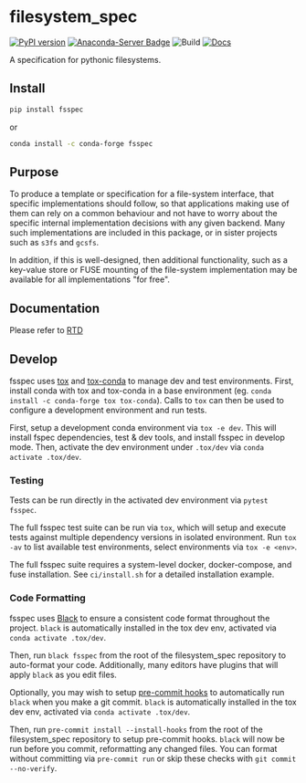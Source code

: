 # filesystem_spec

[![PyPI version](https://badge.fury.io/py/fsspec.svg)](https://pypi.python.org/pypi/fsspec/)
[![Anaconda-Server Badge](https://anaconda.org/conda-forge/fsspec/badges/version.svg)](https://anaconda.org/conda-forge/fsspec)
![Build](https://github.com/intake/filesystem_spec/workflows/CI/badge.svg)
[![Docs](https://readthedocs.org/projects/filesystem-spec/badge/?version=latest)](https://filesystem-spec.readthedocs.io/en/latest/?badge=latest)

A specification for pythonic filesystems.

## Install

```bash
pip install fsspec
```
or
```bash
conda install -c conda-forge fsspec
```

## Purpose

To produce a template or specification for a file-system interface, that specific implementations should follow,
so that applications making use of them can rely on a common behaviour and not have to worry about the specific
internal implementation decisions with any given backend. Many such implementations are included in this package,
or in sister projects such as `s3fs` and `gcsfs`.

In addition, if this is well-designed, then additional functionality, such as a key-value store or FUSE
mounting of the file-system implementation may be available for all implementations "for free".

## Documentation

Please refer to [RTD](https://filesystem-spec.readthedocs.io/en/latest/?badge=latest)

## Develop

fsspec uses [tox](https://tox.readthedocs.io/en/latest/) and
[tox-conda](https://github.com/tox-dev/tox-conda) to manage dev and test
environments. First, install conda with tox and tox-conda in a base environment
(eg. `conda install -c conda-forge tox tox-conda`). Calls to `tox` can then be
used to configure a development environment and run tests.

First, setup a development conda environment via `tox -e dev`. This will
install fspec dependencies, test & dev tools, and install fsspec in develop
mode. Then, activate the dev environment under `.tox/dev` via `conda activate .tox/dev`.

### Testing

Tests can be run directly in the activated dev environment via `pytest fsspec`.

The full fsspec test suite can be run via `tox`, which will setup and execute
tests against multiple dependency versions in isolated environment. Run `tox
-av` to list available test environments, select environments via `tox -e <env>`.

The full fsspec suite requires a system-level docker, docker-compose, and fuse
installation. See `ci/install.sh` for a detailed installation example.

### Code Formatting

fsspec uses [Black](https://black.readthedocs.io/en/stable) to ensure
a consistent code format throughout the project. ``black`` is automatically
installed in the tox dev env, activated via `conda activate .tox/dev`.

Then, run `black fsspec` from the root of the filesystem_spec repository to
auto-format your code. Additionally, many editors have plugins that will apply
`black` as you edit files.

Optionally, you may wish to setup [pre-commit hooks](https://pre-commit.com) to
automatically run `black` when you make a git commit. ``black`` is automatically
installed in the tox dev env, activated via `conda activate .tox/dev`.

Then, run `pre-commit install --install-hooks` from the root of the
filesystem_spec repository to setup pre-commit hooks. `black` will now be run
before you commit, reformatting any changed files. You can format without
committing via `pre-commit run` or skip these checks with `git commit
--no-verify`.
